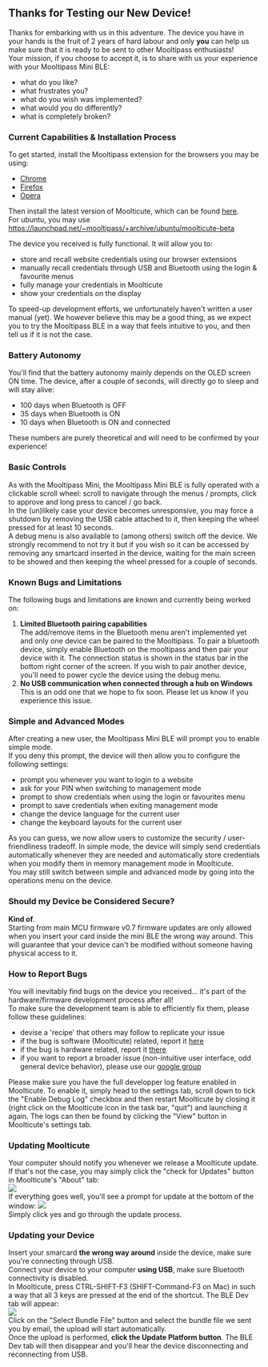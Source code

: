 ## [](#header-2)Thanks for Testing our New Device!  
Thanks for embarking with us in this adventure. The device you have in your hands is the fruit of 2 years of hard labour and only **you** can help us make sure that it is ready to be sent to other Mooltipass enthusiasts!  
Your mission, if you choose to accept it, is to share with us your experience with your Mooltipass Mini BLE:
- what do you like?  
- what frustrates you?  
- what do you wish was implemented?  
- what would you do differently?  
- what is completely broken?  
  
    
    
### [](#header-3)Current Capabilities & Installation Process  
To get started, install the Mooltipass extension for the browsers you may be using:  
- <a href="https://chrome.google.com/webstore/detail/mooltipass-extension/ffemldjbbfhimggdkkckolidemlllklk">Chrome</a>  
- <a href="https://addons.mozilla.org/en-US/firefox/addon/mooltipass-extension/">Firefox</a>  
- <a href="https://addons.opera.com/en/extensions/details/mooltipass-extension/">Opera</a>  
  
Then install the latest version of Moolticute, which can be found <a href="https://betas.themooltipass.com/">here</a>.  
For ubuntu, you may use https://launchpad.net/~mooltipass/+archive/ubuntu/moolticute-beta  
   
The device you received is fully functional. It will allow you to:  
- store and recall website credentials using our browser extensions  
- manually recall credentials through USB and Bluetooth using the login & favourite menus   
- fully manage your credentials in Moolticute  
- show your credentials on the display  
  
To speed-up development efforts, we unfortunately haven't written a user manual (yet). We however believe this may be a good thing, as we expect you to try the Mooltipass BLE in a way that feels intuitive to you, and then tell us if it is not the case.  
  
  
  
### [](#header-3)Battery Autonomy  
You'll find that the battery autonomy mainly depends on the OLED screen ON time. The device, after a couple of seconds, will directly go to sleep and will stay alive:  
- 100 days when Bluetooth is OFF    
- 35 days when Bluetooth is ON  
- 10 days when Bluetooth is ON and connected  
  
These numbers are purely theoretical and will need to be confirmed by your experience!  
  
  
  
### [](#header-3)Basic Controls   
As with the Mooltipass Mini, the Mooltipass Mini BLE is fully operated with a clickable scroll wheel: scroll to navigate through the menus / prompts, click to approve and long press to cancel / go back.  
In the (un)likely case your device becomes unresponsive, you may force a shutdown by removing the USB cable attached to it, then keeping the wheel pressed for at least 10 seconds.  
A debug menu is also available to (among others) switch off the device. We strongly recommend to not try it but if you wish so it can be accessed by removing any smartcard inserted in the device, waiting for the main screen to be showed and then keeping the wheel pressed for a couple of seconds.  
  
  
  
### [](#header-3)Known Bugs and Limitations  
The following bugs and limitations are known and currently being worked on:  
1) **Limited Bluetooth pairing capabilities**  
The add/remove items in the Bluetooth menu aren't implemented yet and only one device can be paired to the Mooltipass. To pair a bluetooth device, simply enable Bluetooth on the mooltipass and then pair your device with it. The connection status is shown in the status bar in the bottom right corner of the screen. If you wish to pair another device, you'll need to power cycle the device using the debug menu.  
2) **No USB communication when connected through a hub on Windows**  
This is an odd one that we hope to fix soon. Please let us know if you experience this issue.  
  
  
  
### [](#header-3)Simple and Advanced Modes  
After creating a new user, the Mooltipass Mini BLE will prompt you to enable simple mode.  
If you deny this prompt, the device will then allow you to configure the following settings:  
- prompt you whenever you want to login to a website  
- ask for your PIN when switching to management mode
- prompt to show credentials when using the login or favourites menu  
- prompt to save credentials when exiting management mode  
- change the device language for the current user  
- change the keyboard layouts for the current user  

As you can guess, we now allow users to customize the security / user-friendliness tradeoff. In simple mode, the device will simply send credentials automatically whenever they are needed and automatically store credentials when you modify them in memory management mode in Moolticute.  
You may still switch between simple and advanced mode by going into the operations menu on the device.  
  
  
  
### [](#header-3)Should my Device be Considered Secure?  
**Kind of**.  
Starting from main MCU firmware v0.7 firmware updates are only allowed when you insert your card inside the mini BLE the wrong way around. This will guarantee that your device can't be modified without someone having physical access to it.  
  
  
  
### [](#header-3)How to Report Bugs  
You will inevitably find bugs on the device you received... it's part of the hardware/firmware development process after all!  
To make sure the development team is able to efficiently fix them, please follow these guidelines:  
- devise a 'recipe' that others may follow to replicate your issue  
- if the bug is software (Moolticute) related, report it <a href="https://github.com/mooltipass/moolticute/issues/new">here</a>  
- if the bug is hardware related, report it <a href="https://github.com/mooltipass/minible/issues/new">there</a>  
- if you want to report a broader issue (non-intuitive user interface, odd general device behavior), please use our <a href="https://groups.google.com/forum/#!forum/mooltipass-ble-beta-testers">google group</a>  

Please make sure you have the full developper log feature enabled in Moolticute. To enable it, simply head to the settings tab, scroll down to tick the "Enable Debug Log" checkbox and then restart Moolticute by closing it (right click on the Moolticute icon in the task bar, "quit") and launching it again. The logs can then be found by clicking the "View" button in Moolticute's settings tab.  



### [](#header-3)Updating Moolticute  
Your computer should notify you whenever we release a Moolticute update. If that's not the case, you may simply click the "check for Updates" button in Moolticute's "About" tab:  
![](https://github.com/mooltipass/minible/blob/gh-pages/images/moolticute_update_guide/check_for_update.PNG?raw=true)  
If everything goes well, you'll see a prompt for update at the bottom of the window:
![](https://github.com/mooltipass/minible/blob/gh-pages/images/moolticute_update_guide/update_message.PNG?raw=true)  
Simply click yes and go through the update process.  



### [](#header-3)Updating your Device  
Insert your smarcard **the wrong way around** inside the device, make sure you're connecting through USB.  
Connect your device to your computer **using USB**, make sure Bluetooth connectivity is disabled.  
In Moolticute, press CTRL-SHIFT-F3 (SHIFT-Command-F3 on Mac) in such a way that all 3 keys are pressed at the end of the shortcut. The BLE Dev tab will appear:  
![](https://github.com/mooltipass/minible/blob/gh-pages/images/minible_update_guide/ble_dev_tab_oneclick.PNG?raw=true)  
Click on the "Select Bundle File" button and select the bundle file we sent you by email, the upload will start automatically.  
Once the upload is performed, **click the Update Platform button**. The BLE Dev tab will then disappear and you'll hear the device disconnecting and reconnecting from USB.  
